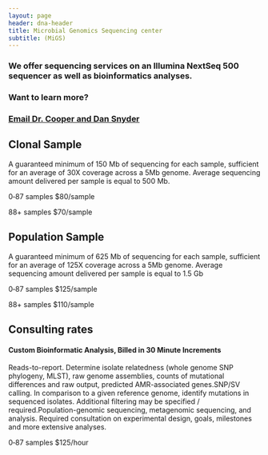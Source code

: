 ```yaml
---
layout: page
header: dna-header
title: Microbial Genomics Sequencing center
subtitle: (MiGS)
---
```


### We offer sequencing services on an Illumina NextSeq 500 sequencer as well as bioinformatics analyses.

### Want to learn more? 

### [Email Dr. Cooper and Dan Snyder](mailto:vaughn.cooper@pitt.edu?subject=Sequencing%20Services&cc=snyde236@gmail.com)

<section>
  <h2>Clonal Sample</h2>
  <div class="row">
    <div class="col-xs-4 col-md-4 offset col-md-offset-4">
        <p align="left">
            A guaranteed minimum of 150 Mb of sequencing for each sample, sufficient for an average of 30X coverage across a 5Mb genome. Average sequencing amount delivered per sample is equal to 500 Mb.
            </p>
    </div>
    <div class="col-xs-4 col-md-4">
        <p>
            0‐87 samples    $80/sample 
        </p>
        <p>
            88+ samples     $70/sample
        </p>
    </div>
</div>
</section>
<section>
  <h2>Population Sample</h2>
  <div class="row">
    <div class="col-xs-4 col-md-4 offset col-md-offset-4">
        <p align="left">
            A guaranteed minimum of 625 Mb of sequencing for each sample, sufficient for an average of 125X coverage across a 5Mb genome.  Average sequencing amount delivered per sample is equal to 1.5 Gb
            </p>
    </div>
    <div class="col-xs-4 col-md-4">
        <p>
            0‐87 samples    $125/sample 
        </p>
        <p>
            88+ samples     $110/sample
        </p>
    </div>
</div>
</section>
<section>
  <h2>Consulting rates</h2>
    <h4>Custom Bioinformatic Analysis, Billed in 30 Minute Increments</h4>
  <div class="row">
    <div class="col-xs-4 col-md-4 offset col-md-offset-4">
        <p align="left">
            Reads-to-report. Determine isolate relatedness (whole genome SNP phylogeny, MLST), raw genome assemblies, counts of mutational differences and raw output, predicted AMR-associated genes.SNP/SV calling. In comparison to a given reference genome, identify mutations in sequenced isolates. Additional filtering may be specified / required.Population-genomic sequencing, metagenomic sequencing, and analysis. Required consultation on experimental design, goals, milestones and more extensive analyses.
            </p>
    </div>
    <div class="col-xs-4 col-md-4">
        <p>
            0‐87 samples    $125/hour
        </p>
    </div>
</div>
</section>



